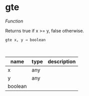 # gte

_Function_

Returns true if x &gt;&#x3D; y, false otherwise.

<pre><code>gte x, y &rarr; boolean</code></pre>
<br>

| name | type | description |
|------|------|-------------|
|x|any||
|y|any||
|boolean|||


